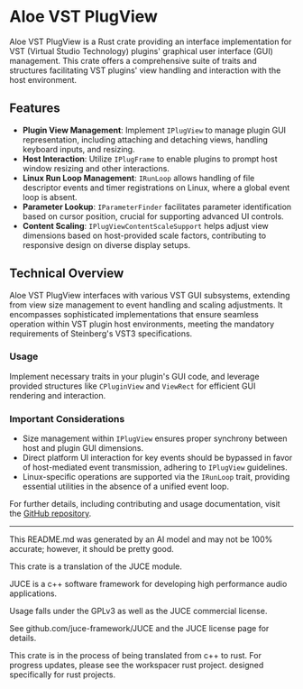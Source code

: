 # Aloe VST PlugView

Aloe VST PlugView is a Rust crate providing an interface implementation for VST (Virtual Studio Technology) plugins' graphical user interface (GUI) management. This crate offers a comprehensive suite of traits and structures facilitating VST plugins' view handling and interaction with the host environment.

## Features

- **Plugin View Management**: Implement `IPlugView` to manage plugin GUI representation, including attaching and detaching views, handling keyboard inputs, and resizing.
- **Host Interaction**: Utilize `IPlugFrame` to enable plugins to prompt host window resizing and other interactions.
- **Linux Run Loop Management**: `IRunLoop` allows handling of file descriptor events and timer registrations on Linux, where a global event loop is absent.
- **Parameter Lookup**: `IParameterFinder` facilitates parameter identification based on cursor position, crucial for supporting advanced UI controls.
- **Content Scaling**: `IPlugViewContentScaleSupport` helps adjust view dimensions based on host-provided scale factors, contributing to responsive design on diverse display setups.

## Technical Overview

Aloe VST PlugView interfaces with various VST GUI subsystems, extending from view size management to event handling and scaling adjustments. It encompasses sophisticated implementations that ensure seamless operation within VST plugin host environments, meeting the mandatory requirements of Steinberg's VST3 specifications.

### Usage

Implement necessary traits in your plugin's GUI code, and leverage provided structures like `CPluginView` and `ViewRect` for efficient GUI rendering and interaction.

### Important Considerations

- Size management within `IPlugView` ensures proper synchrony between host and plugin GUI dimensions.
- Direct platform UI interaction for key events should be bypassed in favor of host-mediated event transmission, adhering to `IPlugView` guidelines.
- Linux-specific operations are supported via the `IRunLoop` trait, providing essential utilities in the absence of a unified event loop.

For further details, including contributing and usage documentation, visit the [GitHub repository](https://github.com/klebs6/aloe-rs).

---

This README.md was generated by an AI model and may not be 100% accurate; however, it should be pretty good.

This crate is a translation of the JUCE module.

JUCE is a c++ software framework for developing high performance audio applications.

Usage falls under the GPLv3 as well as the JUCE commercial license.

See github.com/juce-framework/JUCE and the JUCE license page for details.

This crate is in the process of being translated from c++ to rust. For progress updates, please see the workspacer rust project. designed specifically for rust projects.
